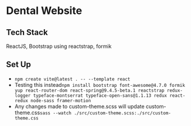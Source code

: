 <h1>Dental Website</h1>

<h2>Tech Stack</h2>
<p>ReactJS, Bootstrap using reactstrap, formik </p>

<h2>Set Up</h2>
<ul>
    <li><code>npm create vite@latest . -- --template react  </code></li>
    <!-- <li><code>npm install bootstrap font-awesome@4.7.0 formik@2.2.9 react-router-dom@6.2.1 react-spring@9.4.5-beta.1 reactstrap@9.0.1 redux-logger@3.0.6 typeface-open-sans@1.1.13 react-redux</code></li> -->
    <li>Testing this instead<code>npm install bootstrap font-awesome@4.7.0 formik yup react-router-dom react-spring@9.4.5-beta.1 reactstrap redux-logger typeface-montserrat typeface-open-sans@1.1.13 redux react-redux node-sass framer-motion </code></li>
    <li>Any changes made to custom-theme.scss will update custom-theme.css<code>sass --watch ./src/custom-theme.scss:./src/custom-theme.css</code></li>
</ul>
